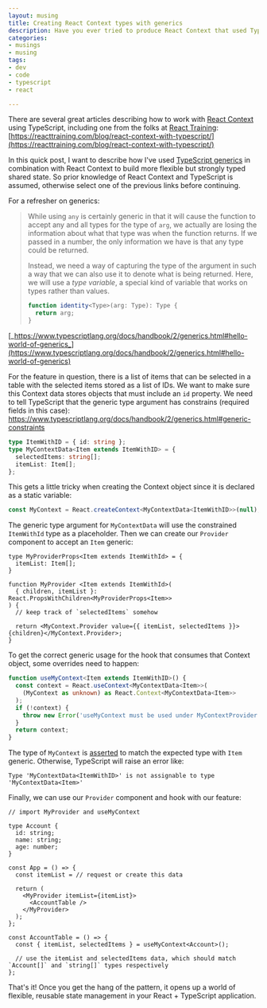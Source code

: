 ```yaml
---
layout: musing
title: Creating React Context types with generics
description: Have you ever tried to produce React Context that used TypeScript generics? It can be a little tricky to get right, so here my working solution.
categories:
- musings
- musing
tags:
- dev
- code
- typescript
- react

---
```


There are several great articles describing how to work with [React Context](https://reactjs.org/docs/context.html) using TypeScript, including one from the folks at [React Training](https://reacttraining.com/): [https://reacttraining.com/blog/react-context-with-typescript/](https://reacttraining.com/blog/react-context-with-typescript/)

In this quick post, I want to describe how I've used [TypeScript generics](https://www.typescriptlang.org/docs/handbook/2/generics.html) in combination with React Context to build more flexible but strongly typed shared state. So prior knowledge of React Context and TypeScript is assumed, otherwise select one of the previous links before continuing.

For a refresher on generics:

> While using `any` is certainly generic in that it will cause the function to accept any and all types for the type of `arg`, we actually are losing the information about what that type was when the function returns. If we passed in a number, the only information we have is that any type could be returned.
>
> Instead, we need a way of capturing the type of the argument in such a way that we can also use it to denote what is being returned. Here, we will use a _type variable_, a special kind of variable that works on types rather than values.
> ```ts
> function identity<Type>(arg: Type): Type {
>   return arg;
> }
> ```

[_https://www.typescriptlang.org/docs/handbook/2/generics.html#hello-world-of-generics_](https://www.typescriptlang.org/docs/handbook/2/generics.html#hello-world-of-generics)

For the feature in question, there is a list of items that can be selected in a table with the selected items stored as a list of IDs. We want to make sure this Context data stores objects that must include an `id` property. We need to tell TypeScript that the generic type argument has constrains (required fields in this case): https://www.typescriptlang.org/docs/handbook/2/generics.html#generic-constraints

```ts
type ItemWithID = { id: string };
type MyContextData<Item extends ItemWithID> = {
  selectedItems: string[];
  itemList: Item[];
};
```

This gets a little tricky when creating the Context object since it is declared as a static variable:

```ts
const MyContext = React.createContext<MyContextData<ItemWithID>>(null);
```

The generic type argument for `MyContextData` will use the constrained `ItemWithId` type as a placeholder. Then we can create our `Provider` component to accept an `Item` generic:

```tsx
type MyProviderProps<Item extends ItemWithId> = {
  itemList: Item[];
}

function MyProvider <Item extends ItemWithId>(
  { children, itemList }: React.PropsWithChildren<MyProviderProps<Item>>
) {
  // keep track of `selectedItems` somehow

  return <MyContext.Provider value={{ itemList, selectedItems }}>{children}</MyContext.Provider>;
}
```

To get the correct generic usage for the hook that consumes that Context object, some overrides need to happen:

```ts
function useMyContext<Item extends ItemWithID>() {
  const context = React.useContext<MyContextData<Item>>(
    (MyContext as unknown) as React.Context<MyContextData<Item>>
  );
  if (!context) {
    throw new Error('useMyContext must be used under MyContextProvider');
  }
  return context;
}
```

The type of `MyContext` is [asserted](https://www.typescriptlang.org/docs/handbook/2/everyday-types.html#type-assertions) to match the expected type with `Item` generic. Otherwise, TypeScript will raise an error like:

```shell
Type 'MyContextData<ItemWithID>' is not assignable to type 'MyContextData<Item>'
```

Finally, we can use our `Provider` component and hook with our feature:

```tsx
// import MyProvider and useMyContext

type Account {
  id: string;
  name: string;
  age: number;
}

const App = () => {
  const itemList = // request or create this data

  return (
    <MyProvider itemList={itemList}>
      <AccountTable />
    </MyProvider>
  );
};

const AccountTable = () => {
  const { itemList, selectedItems } = useMyContext<Account>();

  // use the itemList and selectedItems data, which should match `Account[]` and `string[]` types respectively
};
```

That's it! Once you get the hang of the pattern, it opens up a world of flexible, reusable state management in your React + TypeScript application.
